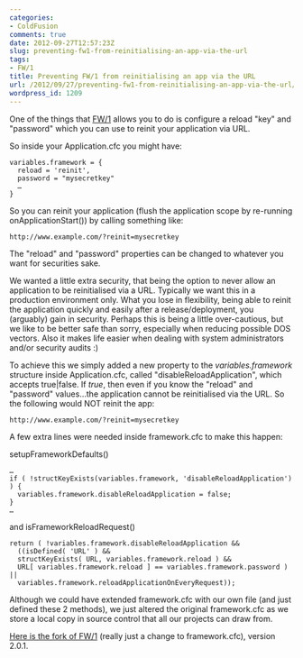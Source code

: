 ```yaml
---
categories:
- ColdFusion
comments: true
date: 2012-09-27T12:57:23Z
slug: preventing-fw1-from-reinitialising-an-app-via-the-url
tags:
- FW/1
title: Preventing FW/1 from reinitialising an app via the URL
url: /2012/09/27/preventing-fw1-from-reinitialising-an-app-via-the-url/
wordpress_id: 1209
---
```


One of the things that [FW/1](https://github.com/seancorfield/fw1) allows you to do is configure a reload "key" and "password" which you can use to reinit your application via URL.

So inside your Application.cfc you might have:

```
variables.framework = {
  reload = 'reinit',
  password = "mysecretkey"
  …
}
```

So you can reinit your application (flush the application scope by re-running onApplicationStart()) by calling something like:

```
http://www.example.com/?reinit=mysecretkey
```

The "reload" and "password" properties can be changed to whatever you want for securities sake.

We wanted a little extra security, that being the option to never allow an application to be reinitialised via a URL. Typically we want this in a production environment only. What you lose in flexibility, being able to reinit the application quickly and easily after a release/deployment, you (arguably) gain in security. Perhaps this is being a little over-cautious, but we like to be better safe than sorry, especially when reducing possible DOS vectors. Also it makes life easier when dealing with system administrators and/or security audits :)

To achieve this we simply added a new property to the _variables.framework_ structure inside Application.cfc, called "disableReloadApplication", which accepts true|false. If _true_, then even if you know the "reload" and "password" values…the application cannot be reinitialised via the URL. So the following would NOT reinit the app:

```
http://www.example.com/?reinit=mysecretkey
```

A few extra lines were needed inside framework.cfc to make this happen:

setupFrameworkDefaults()

```
…
if ( !structKeyExists(variables.framework, 'disableReloadApplication') ) {
  variables.framework.disableReloadApplication = false;
}
…
```

and isFrameworkReloadRequest()

```
return ( !variables.framework.disableReloadApplication &&
  ((isDefined( 'URL' ) &&
  structKeyExists( URL, variables.framework.reload ) &&
  URL[ variables.framework.reload ] == variables.framework.password ) ||
  variables.framework.reloadApplicationOnEveryRequest));
```

Although we could have extended framework.cfc with our own file (and just defined these 2 methods), we just altered the original framework.cfc as we store a local copy in source control that all our projects can draw from.

[Here is the fork of FW/1](https://github.com/michaelsharman/fw1) (really just a change to framework.cfc), version 2.0.1.
